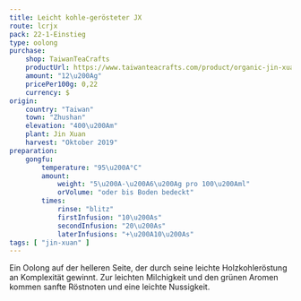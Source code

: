```yaml
---
title: Leicht kohle-gerösteter JX
route: lcrjx
pack: 22-1-Einstieg
type: oolong
purchase:
    shop: TaiwanTeaCrafts
    productUrl: https://www.taiwanteacrafts.com/product/organic-jin-xuan-light-charcoal-pit-fired-oolong-tea
    amount: "12\u200Ag"
    pricePer100g: 0,22
    currency: $
origin:
    country: "Taiwan"
    town: "Zhushan"
    elevation: "400\u200Am"
    plant: Jin Xuan
    harvest: "Oktober 2019"
preparation:
    gongfu:
        temperature: "95\u200A°C"
        amount:
            weight: "5\u200A-\u200A6\u200Ag pro 100\u200Aml"
            orVolume: "oder bis Boden bedeckt"
        times:
            rinse: "blitz"
            firstInfusion: "10\u200As"
            secondInfusion: "20\u200As"
            laterInfusions: "+\u200A10\u200As"
tags: [ "jin-xuan" ]
---
```

Ein Oolong auf der helleren Seite, der durch seine leichte Holzkohleröstung an Komplexität gewinnt. Zur leichten Milchigkeit und den grünen Aromen kommen sanfte Röstnoten und eine leichte Nussigkeit.